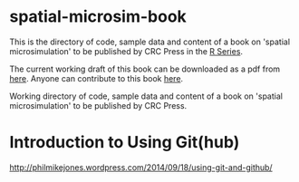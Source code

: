 spatial-microsim-book
=====================

This is the directory of code, sample data and content of a book on
'spatial microsimulation' to be published by CRC Press in the
[R Series](http://www.crcpress.com/browse/series/crctherser).

The current working draft of this book can be downloaded
as a pdf from
[here](https://www.dropbox.com/s/ffnrl2ofv18rm3n/book-cambridge.pdf?dl=0).
Anyone can contribute to this book [here](https://github.com/Robinlovelace/spatial-microsim-book/edit/master/book-cambridge.Rmd).

Working directory of code, sample data and content of a book on 'spatial microsimulation' to be published by CRC Press.


Introduction to Using Git(hub)
==============================

http://philmikejones.wordpress.com/2014/09/18/using-git-and-github/
